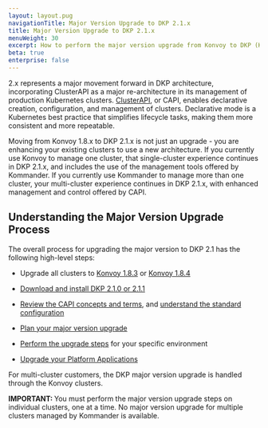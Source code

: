 ```yaml
---
layout: layout.pug
navigationTitle: Major Version Upgrade to DKP 2.1.x
title: Major Version Upgrade to DKP 2.1.x
menuWeight: 30
excerpt: How to perform the major version upgrade from Konvoy to DKP (Konvoy)
beta: true
enterprise: false
---
```


2.x represents a major movement forward in DKP architecture, incorporating ClusterAPI as a major re-architecture in its management of production Kubernetes clusters. [ClusterAPI](https://cluster-api.sigs.k8s.io/introduction.html), or CAPI, enables declarative creation, configuration, and management of clusters. Declarative mode is a Kubernetes best practice that simplifies lifecycle tasks, making them more consistent and more repeatable.

Moving from Konvoy 1.8.x to DKP 2.1.x is not just an upgrade - you are enhancing your existing clusters to use a new architecture. If you currently use Konvoy to manage one cluster, that single-cluster experience continues in DKP 2.1.x, and includes the use of the management tools offered by Kommander. If you currently use Kommander to manage more than one cluster, your multi-cluster experience continues in DKP 2.1.x, with enhanced management and control offered by CAPI.

## Understanding the Major Version Upgrade Process

The overall process for upgrading the major version to DKP 2.1 has the following high-level steps:

-   Upgrade all clusters to [Konvoy 1.8.3](/dkp/konvoy/1.8/release-notes/1.8.3/) or  [Konvoy 1.8.4](/dkp/konvoy/1.8/release-notes/1.8.4/)

-   [Download and install DKP 2.1.0 or 2.1.1](../download)

-   [Review the CAPI concepts and terms](capi-concepts-and-terms), and [understand the standard configuration](understand-standard-config)

-   [Plan your major version upgrade](plan)

-   [Perform the upgrade steps](upgrade) for your specific environment

-   [Upgrade your Platform Applications](../../../kommander/2.1/major-upgrade/)

For multi-cluster customers, the DKP major version upgrade is handled through the Konvoy clusters.

<p class="message--important"><strong>IMPORTANT: </strong>You must perform the major version upgrade steps on individual clusters, one at a time. No major version upgrade for multiple clusters managed by Kommander is available.</p>

